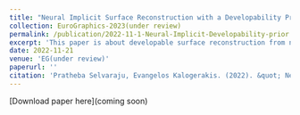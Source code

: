 ```yaml
---
title: "Neural Implicit Surface Reconstruction with a Developability Prior"
collection: EuroGraphics-2023(under review)
permalink: /publication/2022-11-1-Neural-Implicit-Developability-prior.md
excerpt: 'This paper is about developable surface reconstruction from noisy input point cloud.'
date: 2022-11-21
venue: 'EG(under review)'
paperurl: ''
citation: 'Pratheba Selvaraju, Evangelos Kalogerakis. (2022). &quot; Neural Implicit Surface Reconstruction with a Developability Prior.&quot; <i>EG-23</i>. 1(2).'
---
```


[Download paper here](coming soon)

